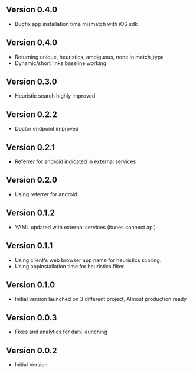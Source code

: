 ## Version 0.4.0

- Bugfix app installation time mismatch with iOS sdk

## Version 0.4.0

- Returning unique, heuristics, ambiguous, none in match_type
- Dynamic/short links baseline working

## Version 0.3.0

- Heuristic search highly improved

## Version 0.2.2

- Doctor endpoint improved

## Version 0.2.1

- Referrer for android indicated in external services

## Version 0.2.0

- Using referrer for android

## Version 0.1.2

- YAML updated with external services (itunes connect api)

## Version 0.1.1

- Using client's web browser app name for heuristics scoring.
- Using appInstallation time for heuristics filter.

## Version 0.1.0

- Initial version launched on 3 different project, Almost production ready

## Version 0.0.3

- Fixes and analytics for dark launching

## Version 0.0.2

- Initial Version
